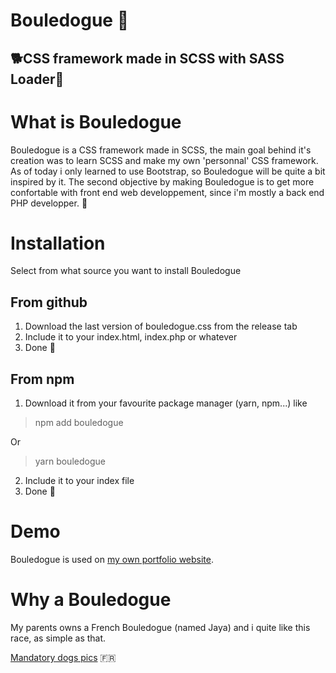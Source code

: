 # Bouledogue 🐶

## 🐕CSS framework made in SCSS with SASS Loader🐩
# What is Bouledogue
Bouledogue is a CSS framework made in SCSS, the main goal behind it's creation was to learn SCSS and make my own 'personnal' CSS framework. As of today i only learned to use Bootstrap, so Bouledogue will be quite a bit inspired by it. The second objective by making Bouledogue is to get more confortable with front end web developpement, since i'm mostly a back end PHP developper. 🐾
# Installation
Select from what source you want to install Bouledogue
## From github
1. Download the last version of bouledogue.css from the release tab
2. Include it to your index.html, index.php or whatever
3. Done 🐶
## From npm
1. Download it from your favourite package manager (yarn, npm...) like
> npm add bouledogue

Or

> yarn bouledogue

2. Include it to your index file
3. Done 🐶

# Demo 
Bouledogue is used on [my own portfolio website](https://www.playerfrais.online).

# Why a Bouledogue
My parents owns a French Bouledogue (named Jaya) and i quite like this race, as simple as that.

[Mandatory dogs pics](https://imgur.com/a/9FKcfYX)  🇫🇷
